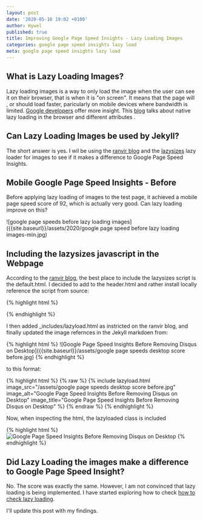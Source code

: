 ```yaml
---
layout: post
date: '2020-05-16 19:02 +0100'
author: Hywel
published: true
title: Improving Google Page Speed Insights - Lazy Loading Images
categories: google page speed insights lazy load
meta: google page speed insights lazy load
---
```

## What is Lazy Loading Images?

Lazy loading images is a way to only load the image when the user can see it on their browser, that is when it is "on screen".  It means that the page will , or should load faster, paricularly on mobile devices where bandwidth is limited.  [Google developers](https://developers.google.com/web/fundamentals/performance/lazy-loading-guidance/images-and-video) offer more insight.  This [blog](https://addyosmani.com/blog/lazy-loading/) talks about native lazy loading in the browser and different attributes .  

## Can Lazy Loading Images be used by Jekyll?

The short answer is yes.  I wil be using the [ranvir blog](https://ranvir.xyz/blog/lazy-loading-your-images-in-jekyll-blog-improving-page-speed/) and the [lazysizes](https://github.com/aFarkas/lazysizes) lazy loader for images to see if it makes a difference to Google Page Speed Insights.     
 
## Mobile Google Page Speed Insights - Before

Before applying lazy loading of images to the test page, it achieved a mobile page speed score of 92, which is actually very good. Can lazy loading improve on this?

![google page speeds before lazy loading images]({{site.baseurl}}/assets/2020/google page speed before lazy loading images-min.jpg)

## Including the lazysizes javascript in the Webpage

According to the [ranvir blog](https://ranvir.xyz/blog/lazy-loading-your-images-in-jekyll-blog-improving-page-speed/), the best place to include the lazysizes script is the default.html.  I decided to add to the header.html and rather install locally reference the script from source: 

{% highlight html %}
<script src="https://afarkas.github.io/lazysizes/lazysizes.min.js" async=""></script>
{% endhighlight %}

I then added _includes/lazyload.html as instricted on the ranvir blog, and finally updated the image refernces in the Jekyll markdoen from:

{% highlight html %}
![Google Page Speed Insights Before Removing Disqus on Desktop]({{site.baseurl}}/assets/google page speeds desktop score before.jpg)
{% endhighlight %}

to this format:

{% highlight html %}
{% raw %}
{% include lazyload.html image_src="/assets/google page speeds desktop score before.jpg" image_alt="Google Page Speed Insights Before Removing Disqus on Desktop" image_title="Google Page Speed Insights Before Removing Disqus on Desktop" %}
{% endraw %}
{% endhighlight %}


Now, when inspecting the html, the lazyloaded class is included

{% highlight html %}
<img data-src="/assets/google page speeds desktop score before.jpg" alt="Google Page Speed Insights Before Removing Disqus on Desktop" title="Google Page Speed Insights Before Removing Disqus on Desktop" class="blur-up ls-is-cached lazyloaded" src="/assets/google page speeds desktop score before.jpg">
{% endhighlight %}

## Did Lazy Loading the images make a difference to Google Page Speed Insight?

No.  The score was exactly the same.  However, I am not convinced that lazy loading is being implemented.  I have started exploring how to check   [how to check lazy loading](https://medium.com/pixboost/step-by-step-guide-to-test-your-off-screen-image-performance-lazy-loading-with-pixboost-js-ca4ce8f54f86/).
 
 I'll update this post with my findings. 


